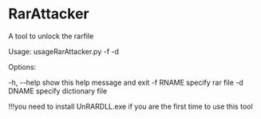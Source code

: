 # RarAttacker
A tool to unlock the rarfile

Usage: usageRarAttacker.py -f <rarfile> -d <dictionary>

Options:

  -h, --help  show this help message and exit
  -f RNAME    specify rar file
  -d DNAME    specify dictionary file

!!!you need to install UnRARDLL.exe if you are the first time to use this tool
